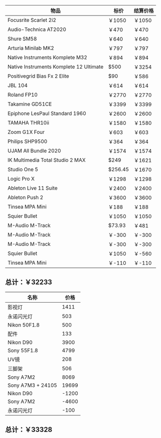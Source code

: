 | 物品 | 标价 | 结算价格 |
|------|------|----------|
Focusrite Scarlet 2i2|￥1050|￥1050|
|Audio-Technica AT2020|￥470|￥470|
|Shure SM58|￥640|￥640|
|Arturia Minilab MK2|￥797|￥797|
|Native Instruments Komplete M32|￥894|￥894|
|Native Instruments Komplete 12 Ultimate|$500|￥3254|
|Positivegrid Bias Fx 2 Elite|$90|￥586|
|JBL 104|￥614|￥614|
|Roland FP10|￥2770|￥2770|
|Takamine GD51CE|￥3399|￥3399|
|Epiphone LesPaul Standard 1960|￥2600|￥2600|
|TAMAHA THR10ii|￥1580|￥1580|
|Zoom G1X Four|￥603|￥603|
|Philips SHP9500|￥364|￥364|
|UJAM All Bundle 2020|￥1574|￥1574|
|IK Multimedia Total Studio 2 MAX|$249|￥1621|
|Studio One 5|$256.45|￥1670|
|Logic Pro X|￥1298|￥1298|
|Ableton Live 11 Suite|￥2400|￥2400|
|Ableton Push 2|￥3600|￥3600|
|Tinsea MPA Mini|￥188|￥188|
|Squier Bullet|￥1050|￥1050|
|M-Audio M-Track|$73.93|￥481|
|M-Audio M-Track|￥-300|￥-300|
|M-Audio M-Track|￥-300|￥-300|
|Squier Bullet|￥1050|￥-560|
|Tinsea MPA Mini|￥-110|￥-110|

## 总计：￥32233

|名称|价格|
|--|--|
|影视灯|1411|
|永诺闪光灯|503|
|Nikon 50F1.8|500|
|配件|133|
|Nikon D90|3900|
|Sony 55F1.8|4799|
|UV镜|208|
|三脚架|506|
|Sony A7M2|8069|
|Sony A7M3 + 24105|19699|
|Nikon D90| -1200|
|Sony A7M2| -4600|
|永诺闪光灯| -100|
## 总计：￥33328
